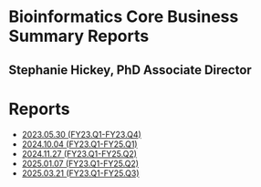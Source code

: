 # Bioinformatics Core Business Summary Reports
**Stephanie Hickey, PhD**
**Associate Director**
---

# Reports

- [2023.05.30 (FY23.Q1-FY23.Q4)](https://msubioinformaticscore.github.io/business_summaries/html/20230530_client_summary.html)
- [2024.10.04 (FY23.Q1-FY25.Q1)](https://msubioinformaticscore.github.io/business_summaries/html/20241004_summary.html)
- [2024.11.27 (FY23.Q1-FY25.Q2)](https://msubioinformaticscore.github.io/business_summaries/html/20241127_summary.html)
- [2025.01.07 (FY23.Q1-FY25.Q2)](https://msubioinformaticscore.github.io/business_summaries/html/20250107_summary.html)
- [2025.03.21 (FY23.Q1-FY25.Q3)](https://msubioinformaticscore.github.io/business_summaries/html/20250321_summary.html)
